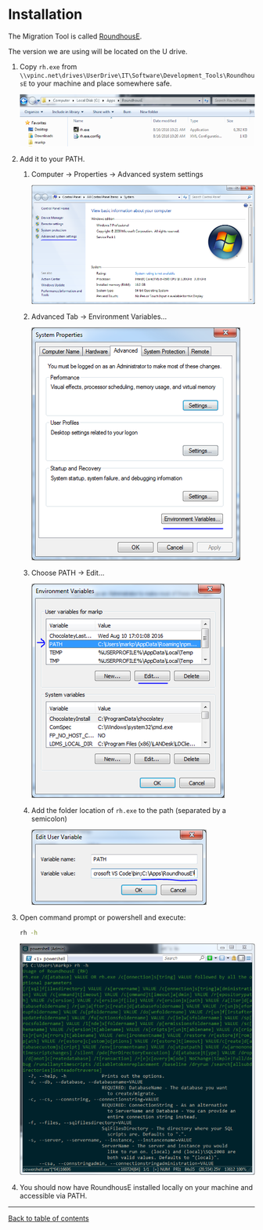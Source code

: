 # Installation

The Migration Tool is called [RoundhousE](https://github.com/chucknorris/roundhouse).

The version we are using will be located on the U drive.

1. Copy ```rh.exe``` from ```\\vpinc.net\drives\UserDrive\IT\Software\Development_Tools\RoundhousE``` to your machine and place somewhere safe.
    
    ![Example](Images/Installation_1.png)
2. Add it to your PATH.
    1. Computer -> Properties -> Advanced system settings
        
        ![Example](Images/Installation_2_1.png)
    2. Advanced Tab -> Environment Variables... 
        
        ![Example](Images/Installation_2_2.png)
    3. Choose PATH -> Edit...
        
        ![Example](Images/Installation_2_3.png)
    4. Add the folder location of ```rh.exe``` to the path (separated by a semicolon)
        
        ![Example](Images/Installation_2_4.png)
3. Open command prompt or powershell and execute:
    ```cmd
    rh -h
    ```

    ![Example](Images/Installation_3.PNG)
4. You should now have RoundhousE installed locally on your machine and accessible via PATH.

***

[Back to table of contents](README.md)
